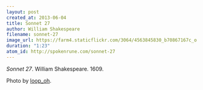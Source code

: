 ```yaml
---
layout: post
created_at: 2013-06-04
title: Sonnet 27
author: William Shakespeare
filename: sonnet-27
image_url: https://farm4.staticflickr.com/3064/4563845830_b70867167c_o.jpg
duration: "1:23"
atom_id: http://spokenrune.com/sonnet-27
---
```


_Sonnet 27_.  William Shakespeare.  1609.

Photo by [loop_oh](https://www.flickr.com/photos/loop_oh/4563845830/).
